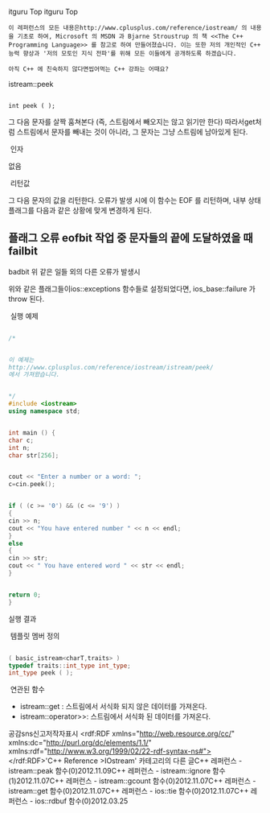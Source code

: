  itguru Top itguru Top





```warning
이 레퍼런스의 모든 내용은http://www.cplusplus.com/reference/iostream/ 의 내용을 기초로 하여, Microsoft 의 MSDN 과 Bjarne Stroustrup 의 책 <<The C++ Programming Language>> 를 참고로 하여 만들어졌습니다. 이는 또한 저의 개인적인 C++ 능력 향상과 '저의 모토인 지식 전파'를 위해 모든 이들에게 공개하도록 하겠습니다.
```

```info
아직 C++ 에 친숙하지 않다면씹어먹는 C++ 강좌는 어때요?
```




istream::peek

```info

int peek ( );
```



그 다음 문자를 살짝 훔쳐본다 (즉, 스트림에서 빼오지는 않고 읽기만 한다)
따라서get처럼 스트림에서 문자를 빼내는 것이 아니라, 그 문자는 그냥 스트림에 남아있게 된다.




 인자



없음





 리턴값



그 다음 문자의 값을 리턴한다. 오류가 발생 시에 이 함수는 EOF 를 리턴하며, 내부 상태 플래그를 다음과 같은 상황에 맞게 변경하게 된다.






플래그
오류
eofbit
작업 중 문자들의 끝에 도달하였을 때
failbit
-

badbit
위 같은 일들 외의 다른 오류가 발생시







위와 같은 플래그들이ios::exceptions 함수들로 설정되었다면, ios_base::failure 가 throw 된다.





 실행 예제



```cpp

/*


이 예제는
http://www.cplusplus.com/reference/iostream/istream/peek/
에서 가져왔습니다.


*/
#include <iostream>
using namespace std;


int main () {
char c;
int n;
char str[256];


cout << "Enter a number or a word: ";
c=cin.peek();


if ( (c >= '0') && (c <= '9') )
{
cin >> n;
cout << "You have entered number " << n << endl;
}
else
{
cin >> str;
cout << " You have entered word " << str << endl;
}


return 0;
}
```



실행 결과









 템플릿 멤버 정의


```cpp

( basic_istream<charT,traits> )
typedef traits::int_type int_type;
int_type peek ( );
```






 연관된 함수


* istream::get : 스트림에서 서식화 되지 않은 데이터를 가져온다.
* istream::operator>>: 스트림에서 서식화 된 데이터를 가져온다.

공감sns신고저작자표시	<rdf:RDF xmlns="http://web.resource.org/cc/" xmlns:dc="http://purl.org/dc/elements/1.1/" xmlns:rdf="http://www.w3.org/1999/02/22-rdf-syntax-ns#">		<Work rdf:about="">			<license rdf:resource="http://creativecommons.org/licenses/by-fr/2.0/kr/" />		</Work>		<License rdf:about="http://creativecommons.org/licenses/by-fr/">			<permits rdf:resource="http://web.resource.org/cc/Reproduction"/>			<permits rdf:resource="http://web.resource.org/cc/Distribution"/>			<requires rdf:resource="http://web.resource.org/cc/Notice"/>			<requires rdf:resource="http://web.resource.org/cc/Attribution"/>			<permits rdf:resource="http://web.resource.org/cc/DerivativeWorks"/>		</License>	</rdf:RDF>'C++ Reference >IOstream' 카테고리의 다른 글C++ 레퍼런스 - istream::peak 함수(0)2012.11.09C++ 레퍼런스 - istream::ignore 함수(1)2012.11.07C++ 레퍼런스 - istream::gcount 함수(0)2012.11.07C++ 레퍼런스 - istream::get 함수(0)2012.11.07C++ 레퍼런스 - ios::tie 함수(0)2012.11.07C++ 레퍼런스 - ios::rdbuf 함수(0)2012.03.25

